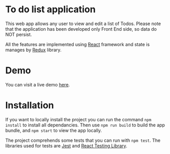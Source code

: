 # To do list application

This web app allows any user to view and edit a list of Todos. Please note that the application has been developed only Front End side, so data do NOT persist. 

All the features are implemented using [React](https://reactjs.org/) framework and state is manages by [Redux](https://redux.js.org/) library.

# Demo

You can visit a live demo [here](https://symphonious-sprinkles-fb9009.netlify.app/).

# Installation 

If you want to locally install the project you can run the command `npm install` to install all dependancies. Then use `npm run build` to build the app bundle, and `npm start` to view the app locally.

The project comprehends some tests that you can run with `npm test`. The libraries used for tests are [Jest](https://jestjs.io/) and [React Testing Library](https://testing-library.com/docs/react-testing-library/intro/).
